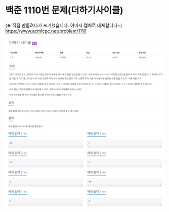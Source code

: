 # 백준 1110번 문제(더하기사이클)
(표 직접 만들려다가 포기했습니다. 이미지 캡처로 대체합니다~)
https://www.acmicpc.net/problem/1110


![백준1110번](https://github.com/jacksimuse/IoT_Study/blob/main/Python/0426/%EB%B0%B1%EC%A4%801110%EB%B2%88.PNG)
![백준1110번2](https://github.com/jacksimuse/IoT_Study/blob/main/Python/0426/%EB%B0%B1%EC%A4%801110%EB%B2%882.PNG)
